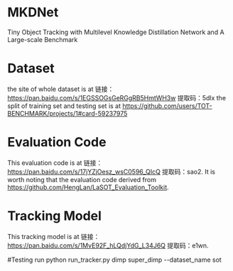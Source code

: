 # MKDNet
Tiny Object Tracking with Multilevel Knowledge Distillation Network and A Large-scale Benchmark
# Dataset
the site of whole dataset is at 链接：https://pan.baidu.com/s/1EGSSOGsGeRGgRB5HmtWH3w 
提取码：5dlx
 the split of training set and testing set is at https://github.com/users/TOT-BENCHMARK/projects/1#card-59237975

# Evaluation Code
This evaluation code  is at 链接：https://pan.baidu.com/s/17jYZjOesz_wsC0596_QIcQ 
提取码：sao2.
It is worth noting that the evaluation code derived from https://github.com/HengLan/LaSOT_Evaluation_Toolkit.

# Tracking Model
This tracking model is at 链接：https://pan.baidu.com/s/1MvE92F_hLQdjYdG_L34J6Q 
提取码：e1wn.

#Testing run
  python run_tracker.py dimp super_dimp --dataset_name sot
